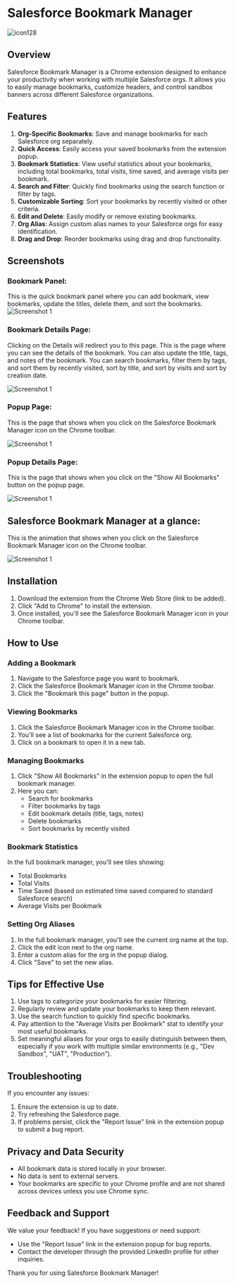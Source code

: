 # Salesforce Bookmark Manager
![icon128](icon128.png)



## Overview

Salesforce Bookmark Manager is a Chrome extension designed to enhance your productivity when working with multiple Salesforce orgs. It allows you to easily manage bookmarks, customize headers, and control sandbox banners across different Salesforce organizations.

## Features

1. **Org-Specific Bookmarks**: Save and manage bookmarks for each Salesforce org separately.
2. **Quick Access**: Easily access your saved bookmarks from the extension popup.
3. **Bookmark Statistics**: View useful statistics about your bookmarks, including total bookmarks, total visits, time saved, and average visits per bookmark.
4. **Search and Filter**: Quickly find bookmarks using the search function or filter by tags.
5. **Customizable Sorting**: Sort your bookmarks by recently visited or other criteria.
6. **Edit and Delete**: Easily modify or remove existing bookmarks.
7. **Org Alias**: Assign custom alias names to your Salesforce orgs for easy identification.
8. **Drag and Drop**: Reorder bookmarks using drag and drop functionality.

## Screenshots
### Bookmark Panel: 

This is the quick bookmark panel where you can add bookmark, view bookmarks, update the titles, delete them, and sort the bookmarks.
![Screenshot 1](https://raw.githubusercontent.com/twentyTwo/static-file-hosting/refs/heads/main/br-ext-sf-bookmark-manager/bookmark-panel.png)

### Bookmark Details Page:

Clicking on the Details will redirect you to this page. This is the page where you can see the details of the bookmark. You can also update the title, tags, and notes of the bookmark. You can search bookmarks, filter them by tags, and sort them by recently visited, sort by title, and sort by visits and sort by creation date.

![Screenshot 1](https://raw.githubusercontent.com/twentyTwo/static-file-hosting/refs/heads/main/br-ext-sf-bookmark-manager/bookmark-detail.png)

### Popup Page:

This is the page that shows when you click on the Salesforce Bookmark Manager icon on the Chrome toolbar.

![Screenshot 1](https://raw.githubusercontent.com/twentyTwo/static-file-hosting/refs/heads/main/br-ext-sf-bookmark-manager/popup.png)

### Popup Details Page:

This is the page that shows when you click on the "Show All Bookmarks" button on the popup page.

![Screenshot 1](https://raw.githubusercontent.com/twentyTwo/static-file-hosting/refs/heads/main/br-ext-sf-bookmark-manager/popup-detail.png)

## Salesforce Bookmark Manager at a glance:

This is the animation that shows when you click on the Salesforce Bookmark Manager icon on the Chrome toolbar.

![Screenshot 1](https://raw.githubusercontent.com/twentyTwo/static-file-hosting/refs/heads/main/br-ext-sf-bookmark-manager/Animation.webp)


## Installation

1. Download the extension from the Chrome Web Store (link to be added).
2. Click "Add to Chrome" to install the extension.
3. Once installed, you'll see the Salesforce Bookmark Manager icon in your Chrome toolbar.

## How to Use

### Adding a Bookmark

1. Navigate to the Salesforce page you want to bookmark.
2. Click the Salesforce Bookmark Manager icon in the Chrome toolbar.
3. Click the "Bookmark this page" button in the popup.

### Viewing Bookmarks

1. Click the Salesforce Bookmark Manager icon in the Chrome toolbar.
2. You'll see a list of bookmarks for the current Salesforce org.
3. Click on a bookmark to open it in a new tab.

### Managing Bookmarks

1. Click "Show All Bookmarks" in the extension popup to open the full bookmark manager.
2. Here you can:
   - Search for bookmarks
   - Filter bookmarks by tags
   - Edit bookmark details (title, tags, notes)
   - Delete bookmarks
   - Sort bookmarks by recently visited

### Bookmark Statistics

In the full bookmark manager, you'll see tiles showing:
- Total Bookmarks
- Total Visits
- Time Saved (based on estimated time saved compared to standard Salesforce search)
- Average Visits per Bookmark

### Setting Org Aliases

1. In the full bookmark manager, you'll see the current org name at the top.
2. Click the edit icon next to the org name.
3. Enter a custom alias for the org in the popup dialog.
4. Click "Save" to set the new alias.

## Tips for Effective Use

1. Use tags to categorize your bookmarks for easier filtering.
2. Regularly review and update your bookmarks to keep them relevant.
3. Use the search function to quickly find specific bookmarks.
4. Pay attention to the "Average Visits per Bookmark" stat to identify your most useful bookmarks.
5. Set meaningful aliases for your orgs to easily distinguish between them, especially if you work with multiple similar environments (e.g., "Dev Sandbox", "UAT", "Production").

## Troubleshooting

If you encounter any issues:
1. Ensure the extension is up to date.
2. Try refreshing the Salesforce page.
3. If problems persist, click the "Report Issue" link in the extension popup to submit a bug report.

## Privacy and Data Security

- All bookmark data is stored locally in your browser.
- No data is sent to external servers.
- Your bookmarks are specific to your Chrome profile and are not shared across devices unless you use Chrome sync.

## Feedback and Support

We value your feedback! If you have suggestions or need support:
- Use the "Report Issue" link in the extension popup for bug reports.
- Contact the developer through the provided LinkedIn profile for other inquiries.

Thank you for using Salesforce Bookmark Manager!
